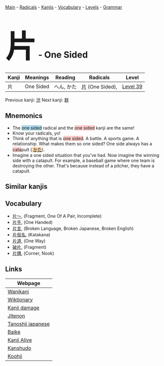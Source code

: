 <style> bigfont {font-size: 100px}</style>
[Main](../README.md) -
[Radicals](../radicals.md) -
[Kanjis](../kanjis.md) -
[Vocabulary](../vocabulary.md) -
[Levels](../levels.md) -
[Grammar](../grammar.md)
# <bigfont> 片</bigfont> - One Sided 

| Kanji | Meanings | Reading | Radicals | Level |
| --- | --- | --- | --- | --- |
| 片 | One Sided | へん, かた | [片](../radicals/片.md) (One Sided),  | [Level 39](../levels/wk_level39.md) |

Previous kanji: [渋](渋.md) Next kanji: [群](群.md) 

## Mnemonics
 * The <span style="background-color:#ADD8E6"> one sided</span> radical and the <span style="background-color:#ffcccb"> one sided</span> kanji are the same!
* Know your radicals, yo!
* Think of anything that is <span style="background-color:#ffcccb"> one sided</span>. A battle. A sports game. A relationship. What makes them so one sided? One side always has a <span style="background-color:#ffcccb"> cata</span>pult (<span style="background-color:#fed8b1"> [かた](https://jisho.org/search/かた)</span>).
* Imagine a one sided situation that you've had. Now imagine the winning side with a catapult. For example, a baseball game where one team is destroying the other. That's because instead of a pitcher, they have a catapult.


## Similar kanjis
 


## Vocabulary
 * [片〜](../vocabulary/片.md), (Fragment, One Of A Pair, Incomplete)
* [片手](../vocabulary/片.md), (One Handed)
* [片言](../vocabulary/片.md), (Broken Language, Broken Japanese, Broken English)
* [片仮名](../vocabulary/片.md), (Katakana)
* [片道](../vocabulary/片.md), (One Way)
* [破片](../vocabulary/片.md), (Fragment)
* [片隅](../vocabulary/片.md), (Corner, Nook)



## Links 

| Webpage |
| --- |
| [Wanikani          ](https://www.wanikani.com/kanji/片) |
| [Wiktionary        ](https://en.wiktionary.org/wiki/片) |
| [Kanji damage      ](http://www.kanjidamage.com/kanji/search?utf8=✓&q=片) |
| [Jitenon           ](https://jitenon.com/kanji/片) |
| [Tanoshii japanese ](https://www.tanoshiijapanese.com/dictionary/kanji.cfm?k=片) |
| [Baike             ](https://baike.baidu.com/item/片) |
| [Kanji Alive       ](https://app.kanjialive.com/片) |
| [Kanshudo          ](https://www.kanshudo.com/searchmn?q=片) |
| [Koohii            ](https://kanji.koohii.com/study/kanji/片) |
